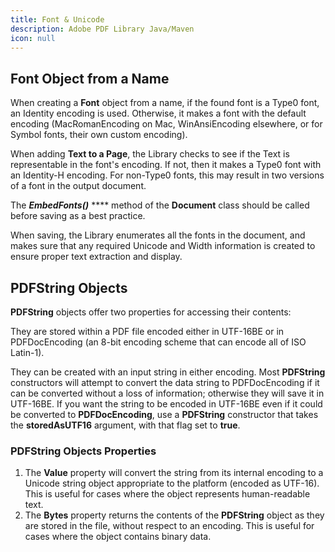 ```yaml
---
title: Font & Unicode
description: Adobe PDF Library Java/Maven
icon: null
---
```


## Font Object from a Name

When creating a **Font** object from a name, if the found font is a Type0 font, an Identity encoding is used. Otherwise, it makes a font with the default encoding (MacRomanEncoding on Mac, WinAnsiEncoding elsewhere, or for Symbol fonts, their own custom encoding).

When adding **Text to a Page**, the Library checks to see if the Text is representable in the font's encoding. If not, then it makes a Type0 font with an Identity-H encoding. For non-Type0 fonts, this may result in two versions of a font in the output document.

The _**EmbedFonts()**_ \*\*\*\* method of the **Document** class should be called before saving as a best practice.

When saving, the Library enumerates all the fonts in the document, and makes sure that any required Unicode and Width information is created to ensure proper text extraction and display.

## **PDFString** Objects

**PDFString** objects offer two properties for accessing their contents:

They are stored within a PDF file encoded either in UTF-16BE or in PDFDocEncoding (an 8-bit encoding scheme that can encode all of ISO Latin-1).

They can be created with an input string in either encoding. Most **PDFString** constructors will attempt to convert the data string to PDFDocEncoding if it can be converted without a loss of information; otherwise they will save it in UTF-16BE. If you want the string to be encoded in UTF-16BE even if it could be converted to **PDFDocEncoding**, use a **PDFString** constructor that takes the **storedAsUTF16** argument, with that flag set to **true**.

### **PDFString** Objects Properties

1. The **Value** property will convert the string from its internal encoding to a Unicode string object appropriate to the platform (encoded as UTF-16). This is useful for cases where the object represents human-readable text.
2. The **Bytes** property returns the contents of the **PDFString** object as they are stored in the file, without respect to an encoding. This is useful for cases where the object contains binary data.
